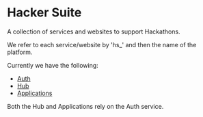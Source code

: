 # Hacker Suite

A collection of services and websites to support Hackathons.

We refer to each service/website by 'hs_' and then the name of the platform.

Currently we have the following:
* [Auth](https://github.com/unicsmcr/hs_auth)
* [Hub](https://github.com/unicsmcr/hs_hub)
* [Applications](https://github.com/unicsmcr/hs_application)

Both the Hub and Applications rely on the Auth service.
